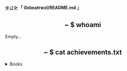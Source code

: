 <h4>
  <a href="https://github.com"><b>ᐊ</b></a>
  <a href="https://github.com/0xbeatrwzl/">⭯</a>
  <a href="https://github.com/0xbeatrwzl?tab=repositories">ᐅ</a>
  「 0xbeatrwzl/README.md 」
</h4>

<div align=center>
  <h2>~ $ whoami</h2>
</div>

Empty...

<div align=center>
  <h2>~ $ cat achievements.txt</h2>
</div>

<details>
  <summary>Books</summary>
  - Teste A
  - Teste B
</details>
